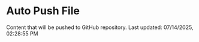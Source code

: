 # Auto Push File

Content that will be pushed to GitHub repository.
Last updated: 07/14/2025, 02:28:55 PM